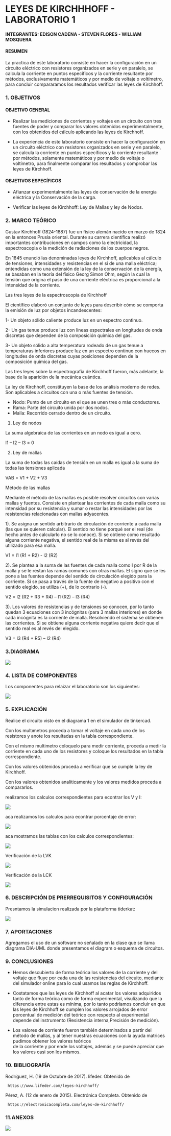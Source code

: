 # LEYES DE KIRCHHHOFF - LABORATORIO 1

#### INTEGRANTES: EDISON CADENA - STEVEN FLORES - WILLIAM MOSQUERA

#### RESUMEN

La practica de este laboratorio consiste en hacer la configuración en un circuito eléctrico con resistores organizados en serie y en paralelo, se calcula la corriente en puntos específicos y la corriente resultante por métodos, exclusivamente matemáticos y por medio de voltaje o voltímetro, para concluir compararamos los resultados verificar las leyes de Kirchhoff.

### 1.  OBJETIVOS

#### OBJETIVO GENERAL

- Realizar las mediciones de corrientes y voltajes en un circuito con tres fuentes de poder y comparar los valores obtenidos experimentalmente, con los obtenidos del cálculo aplicando las leyes de Kirchhoff.

- La experiencia de este laboratorio consiste en hacer la configuración en un circuito eléctrico con resistores organizados en serie y en paralelo, se calcula la corriente en puntos específicos y la corriente resultante por métodos, solamente matemáticos y por medio de voltaje o voltímetro, para finalmente comparar los resultados y comprobar las leyes de Kirchhoff.

#### OBJETIVOS ESPECÍFICOS

- Afianzar experimentalmente las leyes de conservación de la energía eléctrica y la Conservación de la carga.

- Verificar las leyes de Kirchhoff: Ley de Mallas y ley de Nodos.

### 2. MARCO TEÓRICO

Gustav Kirchhoff (1824-1887) fue un físico alemán nacido en marzo de 1824 en la entonces Prusia oriental. Durante su carrera científica realizó importantes contribuciones en campos como la electricidad, la espectroscopia o la medición de radiaciones de los cuerpos negros. 

En 1845 enunció las denominadas leyes de Kirchhoff, aplicables al cálculo de tensiones, intensidades y resistencias en el sí de una malla eléctrica; entendidas como una extensión de la ley de la conservación de la energía, se basaban en la teoría del físico Georg Simon Ohm, según la cual la tensión que origina el paso de una corriente eléctrica es proporcional a la intensidad de la corriente.

Las tres leyes de la espectroscopia de Kirchhoff

El científico elaboró un conjunto de leyes para describir cómo se comporta la emisión de luz por objetos incandescentes:

1- Un objeto sólido caliente produce luz en un espectro continuo.

2- Un gas tenue produce luz con líneas espectrales en longitudes de onda discretas que dependen de la composición química del gas.

3- Un objeto sólido a alta temperatura rodeado de un gas tenue a temperaturas inferiores produce luz en un espectro continuo con huecos en longitudes de onda discretas cuyas posiciones dependen de la composición química del gas.

Las tres leyes sobre la espectrografía de Kirchhoff fueron, más adelante, la base de la aparición de la mecánica cuántica.

La ley de Kirchhoff, constituyen la base de los análisis moderno de redes. Son aplicables a circuitos con una o más fuentes de tensión.

* Nodo: Punto de un circuito en el que se unen tres o más conductores.
* Rama: Parte del circuito unida por dos nodos.
* Malla: Recorrido cerrado dentro de un circuito.

1. Ley de nodos

 La suma algebraica de las corrientes en un nodo es igual a cero.      

I1 – I2 – I3 = 0

2. Ley de mallas 

 La suma de todas las caídas de tensión en un malla es igual a la suma de todas las tensiones aplicada

VAB = V1 + V2 + V3

Método de las mallas

Mediante el método de las mallas es posible resolver circuitos con varias mallas y fuentes. 
Consiste en plantear las corrientes de cada malla como su intensidad por su resistencia y sumar o restar las intensidades por las resistencias relacionadas con mallas adyacentes.

1). Se asigna un sentido arbitrario de circulación de corriente a cada malla (las que se quieren calcular). El sentido no tiene porqué ser el real (de hecho antes de calcularlo no se lo conoce). Si se obtiene como resultado alguna corriente negativa, el sentido real de la misma es al revés del utilizado para esa malla.

 V1 = I1 (R1 + R2) - I2 (R2)

2). Se plantea a la suma de las fuentes de cada malla como I por R de la malla y se le restan las ramas comunes con otras mallas. El signo que se les pone a las fuentes depende del sentido de circulación elegido para la corriente. Si se pasa a través de la fuente de negativo a positivo con el sentido elegido, se utiliza (+), de lo contrario (-).

 V2 = I2 (R2 + R3 + R4) – I1 (R2) – I3 (R4)

3). Los valores de resistencias y de tensiones se conocen, por lo tanto quedan 3 ecuaciones con 3 incógnitas (para 3 mallas interiores) en donde cada incógnita es la corriente de malla. Resolviendo el sistema se obtienen las corrientes. Si se obtiene alguna corriente negativa quiere decir que el sentido real es al revés del elegido.

 V3 = I3 (R4 + R5) – I2 (R4)

### 3.DIAGRAMA

![](https://raw.githubusercontent.com/eddy90cg/labs-fce-espe/master/img/Diagrama%20circuito%20resistivo%20mixto.jpg)

### 4. LISTA DE COMPONENTES

Los componentes para relaizar el laboratorio son los siguientes:

![](https://raw.githubusercontent.com/eddy90cg/labs-fce-espe/master/img/tabla%202.jpg)

### 5. EXPLICACIÓN

Realice el circuito visto en el diagrama 1 en el simulador de tinkercad.

Con los multımetros proceda a tomar el voltaje en cada uno de los resistores y
anote los resultadas en la tabla correspondiente.

Con el mismo multimetro coloquelo para medir corriente, proceda a medir la
corriente en cada uno de los resistores y coloque los resultados en la tabla
correspondiente.

Con los valores obtenidos proceda a verificar que se cumple la ley de Kirchhoff.

Con los valores obtenidos analiticamente y los valores medidos proceda a compararlos.


realizamos los calculos correspondientes para econtrar los V y I:


![](https://raw.githubusercontent.com/eddy90cg/labs-fce-espe/master/img/tabla%202.jpg)

aca realizamos los calculos para econtrar porcentaje de error:

![](https://raw.githubusercontent.com/eddy90cg/labs-fce-espe/master/img/calculos%202.jpg)

aca mostramos las tablas con los calculos correspondientes:

![](https://github.com/eddy90cg/Laboratorio_1/blob/main/img/tabla%20de%20datos%200.jpg)

Verificación de la LVK

![](https://raw.githubusercontent.com/eddy90cg/labs-fce-espe/master/img/tabla%203.jpg)

Verificación de la LCK

![](https://raw.githubusercontent.com/eddy90cg/labs-fce-espe/master/img/tabla%204.jpg)

### 6. DESCRIPCIÓN DE PRERREQUISITOS Y CONFIGURACIÓN

Presntamos la simulacion realizada por la plataforma tiderkat:

![](https://github.com/eddy90cg/Laboratorio_1/blob/main/img/emulado%20tinkercad.jpeg)

### 7. APORTACIONES 

Agregamos el uso de un software no señalado en la clase que se llama diagrama DIA-UML donde presentamos el diagram o esquema de circuitos.


### 9. CONCLUSIONES 

- Hemos descubierto de forma teórica los valores de la corriente y del voltaje que fluye por cada una de las resistencias del circuito, mediante del simulador online para lo cual usamos las reglas de Kirchhoff. 

- Costatamos que las leyes de Kirchhoff al acatar los valores adquiridos tanto de forma teórica como de forma experimental, visulizando que la diferencia entre estas es mínima, por lo tanto podríamos concluir en que las leyes de Kirchhoff se cumplen los valores arrojados de error porcentual de medición del teórico con respecto al experimental depende del instrumento (Resistencia interna,Precisión de medición).

- Los valores de corriente fueron también determinados a partir del método de mallas, y al tener nuestras ecuaciones con la ayuda matrices pudimos obtener los valores teóricos  
  de la corriente y por ende los voltajes, además y se puede apreciar que los valores casi son los mismos.

### 10. BIBLIOGRAFÍA 

Rodríguez, H. (19 de Octubre de 2017). lifeder. Obtenido de

     https://www.lifeder.com/leyes-kirchhoff/

Pérez, A. (12 de enero de 2015). Electrónica Completa. Obtenido de

     https://electronicacompleta.com/leyes-de-kirchhoff/
     
     
 ### 11.ANEXOS
 
 
![](https://github.com/eddy90cg/labs-fce-espe/blob/master/img/calculos.jpg)
